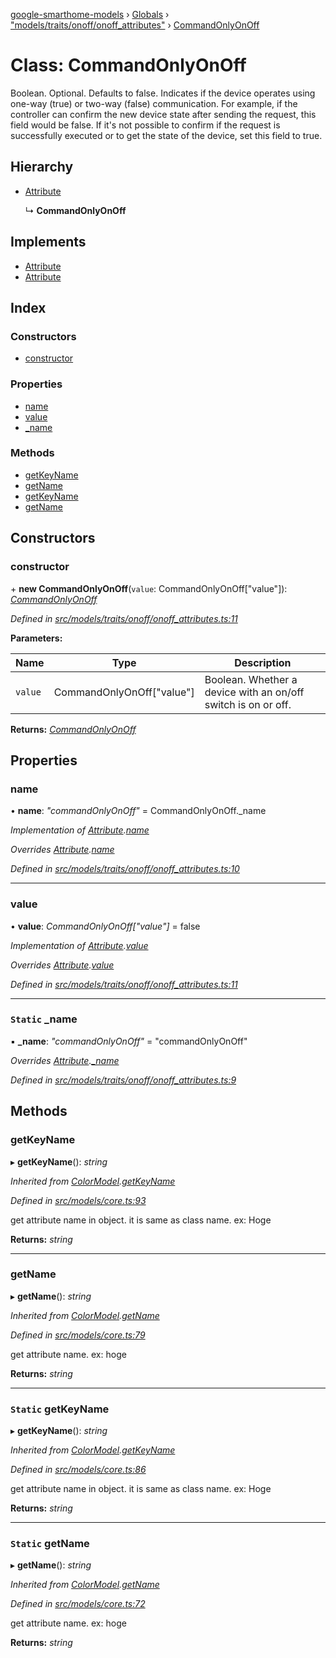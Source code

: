 [google-smarthome-models](../README.md) › [Globals](../globals.md) › ["models/traits/onoff/onoff_attributes"](../modules/_models_traits_onoff_onoff_attributes_.md) › [CommandOnlyOnOff](_models_traits_onoff_onoff_attributes_.commandonlyonoff.md)

# Class: CommandOnlyOnOff

Boolean. Optional. Defaults to false. Indicates if the device operates using one-way (true) or two-way (false) communication. For example, if the controller can confirm the new device state after sending the request, this field would be false. If it's not possible to confirm if the request is successfully executed or to get the state of the device, set this field to true.

## Hierarchy

* [Attribute](_models_core_.attribute.md)

  ↳ **CommandOnlyOnOff**

## Implements

* [Attribute](../interfaces/_models_interfaces_i_core_.attribute.md)
* [Attribute](../interfaces/_models_interfaces_i_core_.attribute.md)

## Index

### Constructors

* [constructor](_models_traits_onoff_onoff_attributes_.commandonlyonoff.md#constructor)

### Properties

* [name](_models_traits_onoff_onoff_attributes_.commandonlyonoff.md#name)
* [value](_models_traits_onoff_onoff_attributes_.commandonlyonoff.md#value)
* [_name](_models_traits_onoff_onoff_attributes_.commandonlyonoff.md#static-_name)

### Methods

* [getKeyName](_models_traits_onoff_onoff_attributes_.commandonlyonoff.md#getkeyname)
* [getName](_models_traits_onoff_onoff_attributes_.commandonlyonoff.md#getname)
* [getKeyName](_models_traits_onoff_onoff_attributes_.commandonlyonoff.md#static-getkeyname)
* [getName](_models_traits_onoff_onoff_attributes_.commandonlyonoff.md#static-getname)

## Constructors

###  constructor

\+ **new CommandOnlyOnOff**(`value`: CommandOnlyOnOff["value"]): *[CommandOnlyOnOff](_models_traits_onoff_onoff_attributes_.commandonlyonoff.md)*

*Defined in [src/models/traits/onoff/onoff_attributes.ts:11](https://github.com/galactic1969/google-smarthome-models/blob/633871f/src/models/traits/onoff/onoff_attributes.ts#L11)*

**Parameters:**

Name | Type | Description |
------ | ------ | ------ |
`value` | CommandOnlyOnOff["value"] | Boolean. Whether a device with an on/off switch is on or off.  |

**Returns:** *[CommandOnlyOnOff](_models_traits_onoff_onoff_attributes_.commandonlyonoff.md)*

## Properties

###  name

• **name**: *"commandOnlyOnOff"* = CommandOnlyOnOff._name

*Implementation of [Attribute](../interfaces/_models_interfaces_i_core_.attribute.md).[name](../interfaces/_models_interfaces_i_core_.attribute.md#name)*

*Overrides [Attribute](_models_core_.attribute.md).[name](_models_core_.attribute.md#name)*

*Defined in [src/models/traits/onoff/onoff_attributes.ts:10](https://github.com/galactic1969/google-smarthome-models/blob/633871f/src/models/traits/onoff/onoff_attributes.ts#L10)*

___

###  value

• **value**: *CommandOnlyOnOff["value"]* = false

*Implementation of [Attribute](../interfaces/_models_interfaces_i_core_.attribute.md).[value](../interfaces/_models_interfaces_i_core_.attribute.md#value)*

*Overrides [Attribute](_models_core_.attribute.md).[value](_models_core_.attribute.md#value)*

*Defined in [src/models/traits/onoff/onoff_attributes.ts:11](https://github.com/galactic1969/google-smarthome-models/blob/633871f/src/models/traits/onoff/onoff_attributes.ts#L11)*

___

### `Static` _name

▪ **_name**: *"commandOnlyOnOff"* = "commandOnlyOnOff"

*Overrides [Attribute](_models_core_.attribute.md).[_name](_models_core_.attribute.md#static-_name)*

*Defined in [src/models/traits/onoff/onoff_attributes.ts:9](https://github.com/galactic1969/google-smarthome-models/blob/633871f/src/models/traits/onoff/onoff_attributes.ts#L9)*

## Methods

###  getKeyName

▸ **getKeyName**(): *string*

*Inherited from [ColorModel](_models_traits_colorsetting_colorsetting_attributes_.colormodel.md).[getKeyName](_models_traits_colorsetting_colorsetting_attributes_.colormodel.md#static-getkeyname)*

*Defined in [src/models/core.ts:93](https://github.com/galactic1969/google-smarthome-models/blob/633871f/src/models/core.ts#L93)*

get attribute name in object. it is same as class name. ex: Hoge

**Returns:** *string*

___

###  getName

▸ **getName**(): *string*

*Inherited from [ColorModel](_models_traits_colorsetting_colorsetting_attributes_.colormodel.md).[getName](_models_traits_colorsetting_colorsetting_attributes_.colormodel.md#static-getname)*

*Defined in [src/models/core.ts:79](https://github.com/galactic1969/google-smarthome-models/blob/633871f/src/models/core.ts#L79)*

get attribute name. ex: hoge

**Returns:** *string*

___

### `Static` getKeyName

▸ **getKeyName**(): *string*

*Inherited from [ColorModel](_models_traits_colorsetting_colorsetting_attributes_.colormodel.md).[getKeyName](_models_traits_colorsetting_colorsetting_attributes_.colormodel.md#static-getkeyname)*

*Defined in [src/models/core.ts:86](https://github.com/galactic1969/google-smarthome-models/blob/633871f/src/models/core.ts#L86)*

get attribute name in object. it is same as class name. ex: Hoge

**Returns:** *string*

___

### `Static` getName

▸ **getName**(): *string*

*Inherited from [ColorModel](_models_traits_colorsetting_colorsetting_attributes_.colormodel.md).[getName](_models_traits_colorsetting_colorsetting_attributes_.colormodel.md#static-getname)*

*Defined in [src/models/core.ts:72](https://github.com/galactic1969/google-smarthome-models/blob/633871f/src/models/core.ts#L72)*

get attribute name. ex: hoge

**Returns:** *string*
